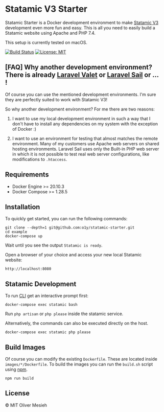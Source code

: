 # Statamic V3 Starter
Statamic Starter is a Docker development environment to make [Statamic V3](https://www.statamic.com) development even more fun and easy. This is all you need to easily build a Statamic website using Apache and PHP 7.4.

This setup is currently tested on macOS.

[![Build Status](https://github.com/o1y/statamic-starter/actions/workflows/main.yml/badge.svg)](https://github.com/o1y/statamic-starter/actions)
[![License: MIT](https://img.shields.io/badge/License-MIT-green.svg)](https://opensource.org/licenses/MIT)

## [FAQ] Why another development environment? There is already [Laravel Valet](https://laravel.com/docs/8.x/valet) or [Laravel Sail](https://laravel.com/docs/8.x/sail) or ... !

Of course you can use the mentioned development environments. I'm sure they are perfectly suited to work with Statamic V3!

So why another development environment? For me there are two reasons:
1. I want to use my local development environment in such a way that I don't have to install any dependencies on my system with the exception of Docker :)

2. I want to use an environment for testing that almost matches the remote environment. Many of my customers use Apache web servers on shared hosting environments. Laravel Sail uses only the Built-in PHP web server in which it is not possible to test real web server configurations, like modifications to `.htaccess`.

## Requirements

* Docker Engine >= 20.10.3
* Docker Compose >= 1.28.5

## Installation

To quickly get started, you can run the following commands:

```
git clone --depth=1 git@github.com:o1y/statamic-starter.git
cd example
docker-compose up
```

Wait until you see the output `Statamic is ready`.

Open a browser of your choice and access your new local Statamic website:

```
http://localhost:8080
```

## Statamic Development

To run [CLI](https://statamic.dev/cli) get an interactive prompt first:

```
docker-compose exec statamic bash
```

Run `php artisan` or `php please` inside the statamic service.


Alternatively, the commands can also be executed directly on the host.

```
docker-compose exec statamic php please
```

## Build Images
Of course you can modify the existing `Dockerfile`. These are located inside `images/*/Dockerfile`. To build the images you can run the `build.sh` script using [npm](https://www.npmjs.com/).

```
npm run build
```

## License

© MIT Oliver Mesieh